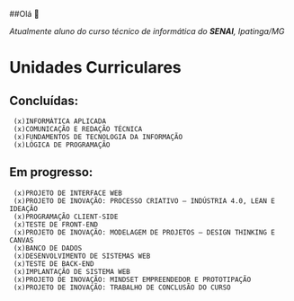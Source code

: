 ##Olá 👋

_Atualmente aluno do curso técnico de informática do **SENAI**, Ipatinga/MG_

# **Unidades Curriculares**

## **Concluídas:**
     (x)INFORMÁTICA APLICADA
     (x)COMUNICAÇÃO E REDAÇÃO TÉCNICA
     (x)FUNDAMENTOS DE TECNOLOGIA DA INFORMAÇÃO
     (x)LÓGICA DE PROGRAMAÇÃO
## **Em progresso:**
     (x)PROJETO DE INTERFACE WEB
     (x)PROJETO DE INOVAÇÃO: PROCESSO CRIATIVO – INDÚSTRIA 4.0, LEAN E IDEAÇÃO
     (x)PROGRAMAÇÃO CLIENT-SIDE
     (x)TESTE DE FRONT-END
     (x)PROJETO DE INOVAÇÃO: MODELAGEM DE PROJETOS – DESIGN THINKING E CANVAS
     (x)BANCO DE DADOS
     (x)DESENVOLVIMENTO DE SISTEMAS WEB
     (x)TESTE DE BACK-END
     (x)IMPLANTAÇÃO DE SISTEMA WEB
     (x)PROJETO DE INOVAÇÃO: MINDSET EMPREENDEDOR E PROTOTIPAÇÃO
     (x)PROJETO DE INOVAÇÃO: TRABALHO DE CONCLUSÃO DO CURSO
     
